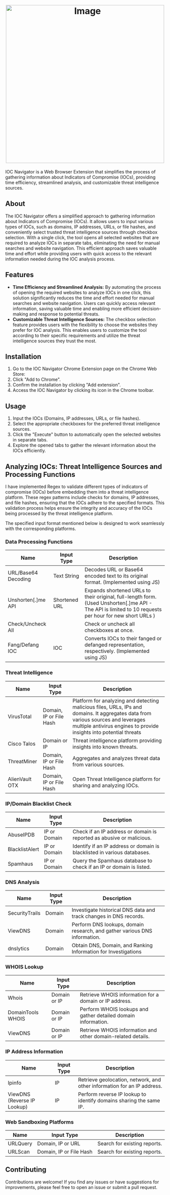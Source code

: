 <h1 align="center">
  <br>
  <img src="https://github.com/samjoy26/IOC-Navigator/assets/64733080/16fc2553-c079-4219-840f-dd76e4b69c3d" alt="Image" width="500">
  <br>
</h1>

IOC Navigator is a Web Browser Extension that simplifies the process of gathering information about Indicators of Compromise (IOCs), providing time efficiency, streamlined analysis, and customizable threat intelligence sources.

## About
The IOC Navigator offers a simplified approach to gathering information about Indicators of Compromise (IOCs). It allows users to input various types of IOCs, such as domains, IP addresses, URLs, or file hashes, and conveniently select trusted threat intelligence sources through checkbox selection. With a single click, the tool opens all selected websites that are required to analyze IOCs in separate tabs, eliminating the need for manual searches and website navigation. This efficient approach saves valuable time and effort while providing users with quick access to the relevant information needed during the IOC analysis process. 

## Features
- **Time Efficiency and Streamlined Analysis:** By automating the process of opening the required websites to analyze IOCs in one click, this solution significantly reduces the time and effort needed for manual searches and website navigation. Users can quickly access relevant information, saving valuable time and enabling more efficient decision-making and response to potential threats.
- **Customizable Threat Intelligence Sources:** The checkbox selection feature provides users with the flexibility to choose the websites they prefer for IOC analysis. This enables users to customize the tool according to their specific requirements and utilize the threat intelligence sources they trust the most.

## Installation
1. Go to the IOC Navigator Chrome Extension page on the Chrome Web Store:
2. Click "Add to Chrome".
3. Confirm the installation by clicking "Add extension".
4. Access the IOC Navigator by clicking its icon in the Chrome toolbar.

## Usage
1. Input the IOCs (Domains, IP addresses, URLs, or file hashes).
2. Select the appropriate checkboxes for the preferred threat intelligence sources.
3. Click the "Execute" button to automatically open the selected websites in separate tabs.
4. Explore the opened tabs to gather the relevant information about the IOCs efficiently.

## Analyzing IOCs: Threat Intelligence Sources and Processing Functions
I have implemented Regex to validate different types of indicators of compromise (IOCs) before embedding them into a threat intelligence platform. These regex patterns include checks for domains, IP addresses, and file hashes, ensuring that the IOCs adhere to the specified formats. This validation process helps ensure the integrity and accuracy of the IOCs being processed by the threat intelligence platform.

The specified input format mentioned below is designed to work seamlessly with the corresponding platforms.

### Data Processing Functions
| Name                 | Input Type                | Description                                                              |
|----------------------|---------------------------|--------------------------------------------------------------------------|
| URL/Base64 Decoding  | Text String               | Decodes URL or Base64 encoded text to its original format. (Implemented using JS)               |
| Unshorten[.]me API   | Shortened URL             | Expands shortened URLs to their original, full-length form. (Used Unshorten[.]me API - The API is limited to 10 requests per hour for new short URLs )  |
| Check/Uncheck All    |                           | Check or uncheck all checkboxes at once.                                 |
| Fang/Defang IOC      | IOC                       | Converts IOCs to their fanged or defanged representation, respectively. (Implemented using JS)  |


### Threat Intelligence

| Name           | Input Type              | Description                                                               |
|----------------|-------------------------|---------------------------------------------------------------------------|
| VirusTotal     | Domain, IP or File Hash | Platform for analyzing and detecting malicious files, URLs, IPs and domains. It aggregates data from various sources and leverages multiple antivirus engines to provide insights into potential threats |
| Cisco Talos    | Domain or IP            | Threat intelligence platform providing insights into known threats.       |
| ThreatMiner    | Domain, IP or File Hash | Aggregates and analyzes threat data from various sources.                 |
| AlienVault OTX | Domain, IP or File Hash | Open Threat Intelligence platform for sharing and analyzing IOCs.         |

### IP/Domain Blacklist Check

| Name           | Input Type              | Description                                                               |
|----------------|-------------------------|---------------------------------------------------------------------------|
| AbuseIPDB      | IP or Domain            | Check if an IP address or domain is reported as abusive or malicious.     |
| BlacklistAlert | IP or Domain            | Identify if an IP address or domain is blacklisted in various databases.  |
| Spamhaus       | IP or Domain            | Query the Spamhaus database to check if an IP or domain is listed.        |

### DNS Analysis

| Name           | Input Type              | Description                                                               |
|----------------|-------------------------|---------------------------------------------------------------------------|
| SecurityTrails | Domain                  | Investigate historical DNS data and track changes in DNS records.         |
| ViewDNS        | Domain                  | Perform DNS lookups, domain research, and gather various DNS information. |
| dnslytics      | Domain                  | Obtain DNS, Domain, and Ranking Information for Investigations            |

### WHOIS Lookup

| Name                 | Input Type              | Description                                                               |
|----------------------|-------------------------|---------------------------------------------------------------------------|
| Whois                | Domain or IP            | Retrieve WHOIS information for a domain or IP address.                    |
| DomainTools WHOIS    | Domain or IP            | Perform WHOIS lookups and gather detailed domain information.             |
| ViewDNS              | Domain or IP            | Retrieve WHOIS information and other domain-related details.              |

### IP Address Information

| Name           | Input Type              | Description                                                               |
|----------------|-------------------------|---------------------------------------------------------------------------|
| Ipinfo         | IP                      | Retrieve geolocation, network, and other information for an IP address.   |
| ViewDNS (Reverse IP Lookup) | IP         | Perform reverse IP lookup to identify domains sharing the same IP.        |

### Web Sandboxing Platforms

| Name           | Input Type              | Description                                                               |
|----------------|-------------------------|---------------------------------------------------------------------------|
| URLQuery       | Domain, IP or URL       | Search for existing reports.                                              |
| URLScan        | Domain, IP or File Hash | Search for existing reports.                                              |


## Contributing
Contributions are welcome! If you find any issues or have suggestions for improvements, please feel free to open an issue or submit a pull request.
